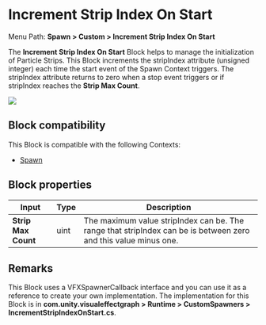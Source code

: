 # Increment Strip Index On Start

Menu Path: **Spawn > Custom > Increment Strip Index On Start**

The **Increment Strip Index On Start** Block helps to manage the initialization of Particle Strips. This Block  increments the stripIndex attribute (unsigned integer) each time the start event of the Spawn Context triggers. The stripIndex attribute returns to zero when a stop event triggers or if stripIndex reaches the **Strip Max Count**.

![](Images/Block-IncrementStripIndexOnStartExample.gif)

## Block compatibility

This Block is compatible with the following Contexts:

- [Spawn](Context-Spawn.md)

## Block properties

| **Input**           | **Type** | **Description**                                              |
| ------------------- | -------- | ------------------------------------------------------------ |
| **Strip Max Count** | uint     | The maximum value stripIndex can be. The range that stripIndex can be is between zero and this value minus one. |

## Remarks
This Block uses a VFXSpawnerCallback interface and you can use it as a reference to create your own implementation. The implementation for this Block is in **com.unity.visualeffectgraph > Runtime > CustomSpawners > IncrementStripIndexOnStart.cs**.
